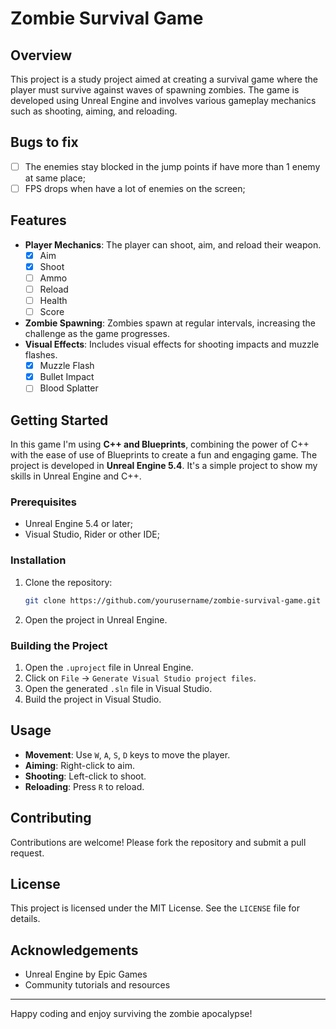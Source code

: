 # Zombie Survival Game

## Overview

This project is a study project aimed at creating a survival game where the player must survive against waves of spawning zombies. The game is developed using Unreal Engine and involves various gameplay mechanics such as shooting, aiming, and reloading.

## Bugs to fix
- [ ] The enemies stay blocked in the jump points if have more than 1 enemy at same place;
- [ ] FPS drops when have a lot of enemies on the screen;

## Features

- **Player Mechanics**: The player can shoot, aim, and reload their weapon.
  - [x] Aim
  - [x] Shoot
  - [ ] Ammo
  - [ ] Reload
  - [ ] Health
  - [ ] Score
- **Zombie Spawning**: Zombies spawn at regular intervals, increasing the challenge as the game progresses.
- **Visual Effects**: Includes visual effects for shooting impacts and muzzle flashes.
  - [x] Muzzle Flash
  - [x] Bullet Impact
  - [ ] Blood Splatter

## Getting Started
In this game I'm using **C++ and Blueprints**, combining the power of C++ with the ease of use of Blueprints to create a fun and engaging game. The project is developed in **Unreal Engine 5.4**. It's a simple project to show my skills in Unreal Engine and C++.

### Prerequisites

- Unreal Engine 5.4 or later;
- Visual Studio, Rider or other IDE;

### Installation

1. Clone the repository:
   ```sh
   git clone https://github.com/yourusername/zombie-survival-game.git
   ```
2. Open the project in Unreal Engine.

### Building the Project

1. Open the `.uproject` file in Unreal Engine.
2. Click on `File` -> `Generate Visual Studio project files`.
3. Open the generated `.sln` file in Visual Studio.
4. Build the project in Visual Studio.

## Usage

- **Movement**: Use `W`, `A`, `S`, `D` keys to move the player.
- **Aiming**: Right-click to aim.
- **Shooting**: Left-click to shoot.
- **Reloading**: Press `R` to reload.

## Contributing

Contributions are welcome! Please fork the repository and submit a pull request.

## License

This project is licensed under the MIT License. See the `LICENSE` file for details.

## Acknowledgements

- Unreal Engine by Epic Games
- Community tutorials and resources

---

Happy coding and enjoy surviving the zombie apocalypse!